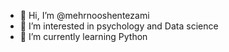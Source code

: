 - 👋 Hi, I’m @mehrnooshentezami
- 👀 I’m interested in psychology and Data science
- 🌱 I’m currently learning Python


<!---
mehrnooshentezami/mehrnooshentezami is a ✨ special ✨ repository because its `README.md` (this file) appears on your GitHub profile.
You can click the Preview link to take a look at your changes.
--->
